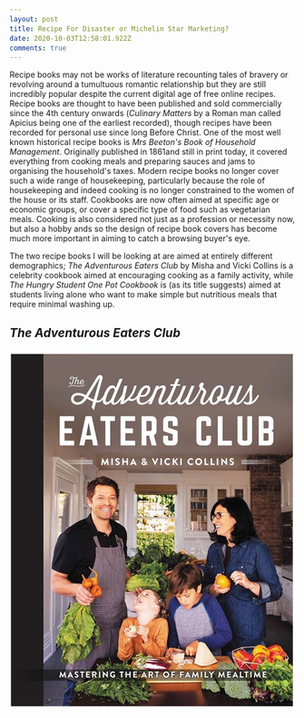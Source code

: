 ```yaml
---
layout: post
title: Recipe For Disaster or Michelin Star Marketing?
date: 2020-10-03T12:58:01.922Z
comments: true
---
```

Recipe books may not be works of literature recounting tales of bravery or revolving around a tumultuous romantic relationship but they are still incredibly popular despite the current digital age of free online recipes. Recipe books are thought to have been published and sold commercially since the 4th century onwards (*Culinary Matters* by a Roman man called Apicius being one of the earliest recorded), though recipes have been recorded for personal use since long Before Christ. One of the most well known historical recipe books is *Mrs Beeton's Book of Household Management*. Originally published in 1861and still in print today, it covered everything from cooking meals and preparing sauces and jams to organising the household's taxes. Modern recipe books no longer cover such a wide range of housekeeping, particularly because the role of housekeeping and indeed cooking is no longer constrained to the women of the house or its staff. Cookbooks are now often aimed at specific age or economic groups, or cover a specific type of food such as vegetarian meals. Cooking is also considered not just as a profession or necessity now, but also a hobby ands so the design of recipe book covers has become much more important in aiming to catch a browsing buyer's eye. 

The two recipe books I will be looking at are aimed at entirely different demographics; *The Adventurous Eaters Club* by Misha and Vicki Collins is a celebrity cookbook aimed at encouraging cooking as a family activity, while *The Hungry Student One Pot Cookbook* is (as its title suggests) aimed at students living alone who want to make simple but nutritious meals that require minimal washing up.

## *The Adventurous Eaters Club*

![](../uploads/misha-cookbook.jpg "The Adventurous Eaters Club")